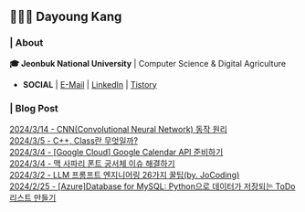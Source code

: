 ## 👩🏻‍💻 Dayoung Kang
### | About
**🎓 Jeonbuk National University** | Computer Science & Digital Agriculture

- **SOCIAL** | [E-Mail](mailto:kallzero1008@jbnu.ac.kr) | [LinkedIn](https://www.linkedin.com/in/riverallzero/) | [Tistory](https://riverallzero.tistory.com/)

### | Blog Post</h3>



[2024/3/14 - CNN(Convolutional Neural Network) 동작 원리](https://riverallzero.tistory.com/78) <br>
[2024/3/5 - C++, Class란 무엇일까?](https://riverallzero.tistory.com/77) <br>
[2024/3/4 - [Google Cloud] Google Calendar API 준비하기](https://riverallzero.tistory.com/76) <br>
[2024/3/4 - 맥 사파리 폰트 궁서체 이슈 해결하기](https://riverallzero.tistory.com/75) <br>
[2024/3/2 - LLM 프롬프트 엔지니어링 26가지 꿀팁(by. JoCoding)](https://riverallzero.tistory.com/74) <br>
[2024/2/25 - [Azure]Database for MySQL: Python으로 데이터가 저장되는 ToDo 리스트 만들기](https://riverallzero.tistory.com/73) <br>
